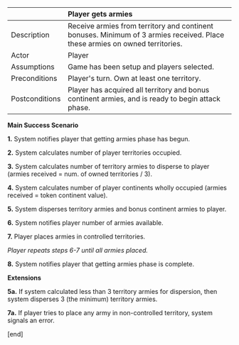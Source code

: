 |  | Player gets armies |
| :------------------ | :------------------ |
| Description | Receive armies from territory and continent bonuses. Minimum of 3 armies received. Place these armies on owned territories. |
| Actor | Player |
| Assumptions | Game has been setup and players selected. |
| Preconditions | Player's turn. Own at least one territory. |
| Postconditions | Player has acquired all territory and bonus continent armies, and is ready to begin attack phase. |


**Main Success Scenario**

**1.** System notifies player that getting armies phase has begun.

**2.** System calculates number of player territories occupied.

**3.** System calculates number of territory armies to disperse to player (armies received = num. of owned territories / 3). 

**4.** System calculates number of player continents wholly occupied (armies received = token continent value).

**5.** System disperses territory armies and bonus continent armies to player.

**6.** System notifies player number of armies available.

**7.** Player places armies in controlled territories.

*Player repeats steps 6-7 until all armies placed.*

**8.** System notifies player that getting armies phase is complete.


**Extensions**

**5a.** If system calculated less than 3 territory armies for dispersion, then system disperses 3 (the minimum) territory armies.

**7a.** If player tries to place any army in non-controlled territory, system signals an error.


[end]



 